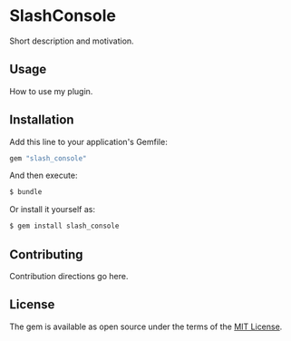 # SlashConsole
Short description and motivation.

## Usage
How to use my plugin.

## Installation
Add this line to your application's Gemfile:

```ruby
gem "slash_console"
```

And then execute:
```bash
$ bundle
```

Or install it yourself as:
```bash
$ gem install slash_console
```

## Contributing
Contribution directions go here.

## License
The gem is available as open source under the terms of the [MIT License](https://opensource.org/licenses/MIT).
